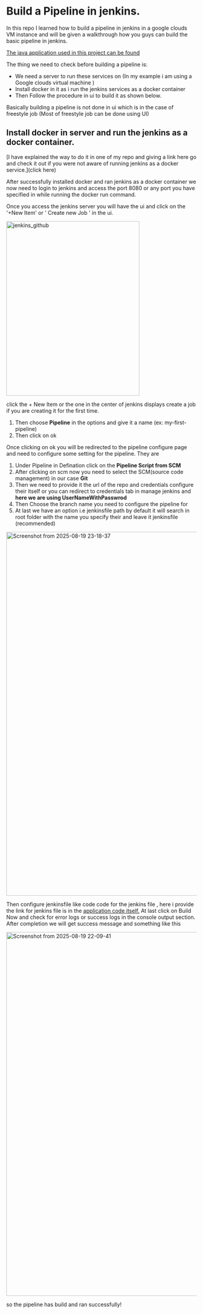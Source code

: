 # Build a Pipeline in jenkins.

In this repo I learned how to build a pipeline in jenkins in a google clouds VM instance and will be given a walkthrough how you guys can build the basic pipeline in jenkins.

[The java application used in this project can be found](https://github.com/Hemanth42d/java-maven-app-learning-jenkins.git)

The thing we need to check before building a pipeline is:
- We need a server to run these services on (In my example i am using a Google clouds virtual machine )
- Install docker in it as i run the jenkins services as a docker container
- Then Follow the procedure in ui to build it as shown below.

Basically building a pipeline is not done in ui which is in the case of freestyle job (Most of freestyle job can be done using UI)

## Install docker in server and run the jenkins as a docker container.

[I have explained the way to do it in one of my repo and giving a link here go and check it out if you were not aware of running jenkins as a docker service.](click here)

After successfully installed docker and ran jenkins as a docker container we now need to login to jenkins and access the port 8080 or any port you have specified in while running the docker run command.

Once you access the jenkins server you will have the ui and click on the '+New Item' or ' Create new Job ' in the ui.

<img width="352" height="460" alt="jenkins_github" src="https://github.com/user-attachments/assets/58d17431-4ea4-4de8-b8c4-aa46a5ac60b6" />

click the + New Item or the one in the center of jenkins displays create a job if you are creating it for the first time.

1) Then choose **Pipeline** in the options and give it a name (ex: my-first-pipeline)
2) Then click on ok

Once clicking on ok you will be redirected to the pipeline configure page and need to configure some setting for the pipeline. They are

1) Under Pipeline in Defination click on the **Pipeline Script from SCM**
2) After clicking on scm now you need to select the SCM(source code management) in our case **Git**
3) Then we need to provide it the url of the repo and credentials configure their itself or you can redirect to credentials tab in manage jenkins and **here we are using UserNameWithPasswrod**
4) Then Choose the branch name you need to configure the pipeline for
5) At last we have an option i.e jenkinsfile path by default it will search in root folder with the name you specify their and leave it jenkinsfile (recommended)

<img width="1920" height="959" alt="Screenshot from 2025-08-19 23-18-37" src="https://github.com/user-attachments/assets/fad8b14f-55f7-4e81-84f1-c1b6e9c139c6" />

Then configure jenkinsfile like code code for the jenkins file , here i provide the link for jenkins file is in the [application code itself.](https://github.com/Hemanth42d/java-maven-app-learning-jenkins.git)
At last click on Build Now and check for error logs or success logs in the console output section.
After completion we will get success message and something like this

<img width="1920" height="959" alt="Screenshot from 2025-08-19 22-09-41" src="https://github.com/user-attachments/assets/fa00eeca-df26-4cf6-bc5e-963658c70cc8" />

so the pipeline has build and ran successfully!



